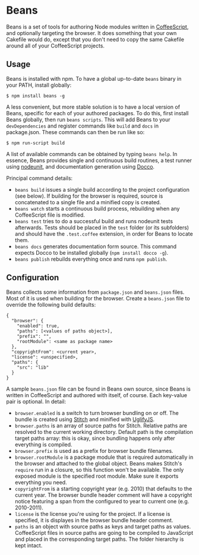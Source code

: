 # Beans

Beans is a set of tools for authoring Node modules written in
[CoffeeScript](http://jashkenas.github.com/coffee-script/), and optionally
targeting the browser. It does something that your own Cakefile would do,
except that you don't need to copy the same Cakefile around all of your
CoffeeScript projects.

## Usage

Beans is installed with npm. To have a global up-to-date `beans` binary in
your PATH, install globally:

    $ npm install beans -g

A less convenient, but more stable solution is to have a local version of
Beans, specific for each of your authored packages. To do this, first install
Beans globally, then run `beans scripts`. This will add Beans to your
`devDependencies` and register commands like `build` and `docs` in
package.json. These commands can then be run like so:

    $ npm run-script build

A list of available commands can be obtained by typing `beans help`. In
essence, Beans provides single and continuous build routines, a test runner
using [nodeunit](https://github.com/caolan/nodeunit), and documentation
generation using [Docco](http://jashkenas.github.com/docco/).

Principal command details:

* `beans build` issues a single build according to the project configuration
  (see below). If building for the browser is required, source is concatenated
  to a single file and a minified copy is created.
* `beans watch` starts a continuous build process, rebuilding when any
  CoffeeScript file is modified.
* `beans test` tries to do a successful build and runs nodeunit tests
  afterwards. Tests should be placed in the `test` folder (or its subfolders)
  and should have the `.test.coffee` extension, in order for Beans to locate
  them.
* `beans docs` generates documentation form source. This command expects Docco
  to be installed globally (`npm install docco -g`).
* `beans publish` rebuilds everything once and runs `npm publish`.

## Configuration

Beans collects some information from `package.json` and `beans.json` files.
Most of it is used when building for the browser. Create a `beans.json` file
to override the following build defaults:

    {
      "browser": {
        "enabled": true,
        "paths": [<values of paths object>],
        "prefix": "",
        "rootModule": <same as package name>
      },
      "copyrightFrom": <current year>,
      "license": <unspecified>,
      "paths": {
        "src": "lib"
      }
    }

A sample `beans.json` file can be found in Beans own source, since Beans is
written in CoffeeScript and authored with itself, of course. Each key-value
pair is optional. In detail:

* `browser.enabled` is a switch to turn browser bundling on or off. The bundle
  is created using [Stitch](https://github.com/sstephenson/stitch) and minified
  with [UglifyJS](http://marijnhaverbeke.nl/uglifyjs).
* `browser.paths` is an array of source paths for Stitch. Relative paths are
  resolved to the current working directory. Default path is the compilation
  target paths array: this is okay, since bundling happens only after
  everything is compiled.
* `browser.prefix` is used as a prefix for browser bundle filenames.
* `browser.rootModule` is a package module that is required automatically in
  the browser and attached to the global object. Beans makes Stitch's `require`
  run in a closure, so this function won't be available. The only exposed
  module is the specified root module. Make sure it exports everything you
  need.
* `copyrightFrom` is a starting copyright year (e.g. 2010) that defaults to the
  current year. The browser bundle header comment will have a copyright notice
  featuring a span from the configured to year to current one (e.g. 2010-2011).
* `license` is the license you're using for the project. If a license is
  specified, it is displayes in the browser bundle header comment.
* `paths` is an object with source paths as keys and target paths as values.
  CoffeeScript files in source paths are going to be compiled to JavaScript and
  placed in the corresponding target paths. The folder hierarchy is kept
  intact.

